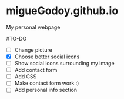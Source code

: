 # migueGodoy.github.io
My personal webpage

#TO-DO
- [ ] Change picture
- [x] Choose better social icons
- [ ] Show social icons surrounding my image
- [ ] Add contact form
- [ ] Add CSS
- [ ] Make contact form work :)
- [ ] Add personal info section
